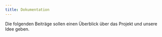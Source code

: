 ```yaml
---
title: Dokumentation
---
```


Die folgenden Beiträge sollen einen Überblick über das Projekt und unsere Idee geben.